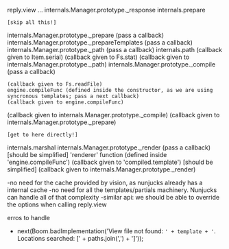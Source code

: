 reply.view
...
internals.Manager.prototype._response
internals.prepare

    [skip all this!]
internals.Manager.prototype._prepare (pass a callback)
internals.Manager.prototype._prepareTemplates (pass a callback)
internals.Manager.prototype._path (pass a callback)
internals.path
(callback given to Item.serial)
(callback given to Fs.stat)
(callback given to internals.Manager.prototype._path)
internals.Manager.prototype._compile (pass a callback)

    (callback given to Fs.readFile)
    engine.compileFunc (defined inside the constructor, as we are using syncronous templates; pass a next callback)
    (callback given to engine.compileFunc)

(callback given to internals.Manager.prototype._compile)
(callback given to internals.Manager.prototype._prepare)

    [get to here directly!]
internals.marshal
internals.Manager.prototype._render (pass a callback)  [should be simplified]
'renderer' function (defined inside 'engine.compileFunc')
(callback given to 'compiled.template') [should be simplified]
(callback given to internals.Manager.prototype._render)







-no need for the cache provided by vision, as nunjucks already has a internal cache
-no need for all the templates/partials machinery. Nunjucks can handle all of that complexity
-similar api: we should be able to override the options when calling reply.view

erros to handle
- next(Boom.badImplementation('View file not found: `' + template + '`. Locations searched: [' + paths.join(',') + ']'));



